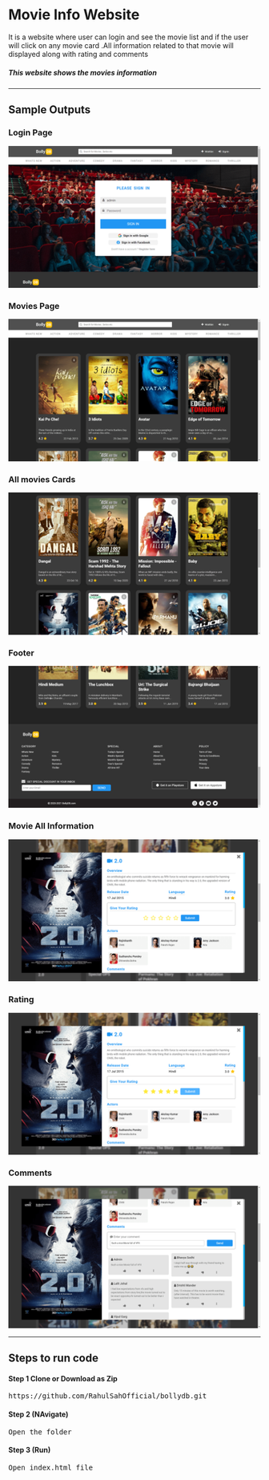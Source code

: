 <h1>Movie Info Website</h1>
<p>It is a website where user can login and see the movie list and if the user will click on any movie card .All information related to that movie will displayed along with rating and comments</p>
<h5>This website shows the movies information</h5>
<hr>
<h2>Sample Outputs</h2>
<h3>Login Page</h3>
<img src="https://raw.githubusercontent.com/RahulSahOfficial/bollydb/main/preview/login.png" alt="img">
<h3>Movies Page</h3>
<img src="https://raw.githubusercontent.com/RahulSahOfficial/bollydb/main/preview/movietop.png" alt="img">
<h3>All movies Cards</h3>
<img src="https://raw.githubusercontent.com/RahulSahOfficial/bollydb/main/preview/allmovies.png" alt="img">
<h3>Footer</h3>
<img src="https://raw.githubusercontent.com/RahulSahOfficial/bollydb/main/preview/footer.png" alt="img">
<h3>Movie All Information</h3>
<img src="https://raw.githubusercontent.com/RahulSahOfficial/bollydb/main/preview/moviedesc.png" alt="img">
<h3>Rating</h3>
<img src="https://raw.githubusercontent.com/RahulSahOfficial/bollydb/main/preview/rating.png" alt="img">
<h3>Comments</h3>
<img src="https://raw.githubusercontent.com/RahulSahOfficial/bollydb/main/preview/comment.png" alt="img">
<hr>
<h2>Steps to run code</h2>
<h4>Step 1 Clone or Download as Zip</h4>
<pre>
https://github.com/RahulSahOfficial/bollydb.git
</pre>
<h4>Step 2 (NAvigate)</h4>
<pre>
Open the folder
</pre>
<h4>Step 3 (Run)</h4>
<pre>
Open index.html file
</pre>

